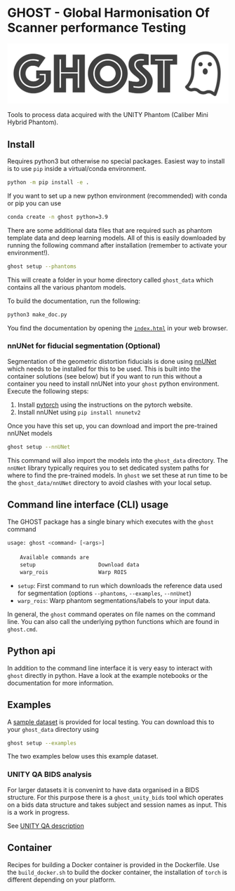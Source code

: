 # GHOST - Global Harmonisation Of Scanner performance Testing

![logo](doc/_static/ghost_logo.png)

Tools to process data acquired with the UNITY Phantom (Caliber Mini Hybrid Phantom).

## Install

Requires python3 but otherwise no special packages. Easiest way to install is to use `pip` inside a virtual/conda environment.

```sh
python -m pip install -e .
```

If you want to set up a new python environment (recommended) with conda or pip you can use

```sh
conda create -n ghost python=3.9
```

There are some additional data files that are required such as phantom template data and deep learning models. All of this is easily downloaded by running the following command after installation (remember to activate your environment!). 

```sh
ghost setup --phantoms
```

This will create a folder in your home directory called `ghost_data` which contains all the various phantom models.

To build the documentation, run the following:

```sh
python3 make_doc.py
```

You find the documentation by opening the [`index.html`](doc/_build/index.html) in your web browser.

### nnUNet for fiducial segmentation (Optional)

Segmentation of the geometric distortion fiducials is done using [nnUNet](https://github.com/MIC-DKFZ/nnUNet) which needs to be installed for this to be used. This is built into the container solutions (see below) but if you want to run this without a container you need to install nnUNet into your `ghost` python environment. Execute the following steps:

1. Install [pytorch](https://pytorch.org/get-started/locally/) using the instructions on the pytorch website.
2. Install nnUNet using `pip install nnunetv2`

Once you have this set up, you can download and import the pre-trained nnUNet models

```sh
ghost setup --nnUNet
```

This command will also import the models into the `ghost_data` directory. The `nnUNet` library typically requires you to set dedicated system paths for where to find the pre-trained models. In `ghost` we set these at run time to be the `ghost_data/nnUNet` directory to avoid clashes with your local setup.

## Command line interface (CLI) usage

The GHOST package has a single binary which executes with the `ghost` command

```sh
usage: ghost <command> [<args>]

    Available commands are
    setup                    Download data
    warp_rois                Warp ROIS

```

- `setup`: First command to run which downloads the reference data used for segmentation (options `--phantoms`, `--examples`, `--nnUnet`)
- `warp_rois`: Warp phantom segmentations/labels to your input data.

In general, the `ghost` command operates on file names on the command line. You can also call the underlying python functions which are found in `ghost.cmd`.

## Python api

In addition to the command line interface it is very easy to interact with `ghost` directly in python. Have a look at the example notebooks or the documentation for more information.

## Examples

A [sample dataset](https://figshare.com/articles/dataset/UNITY_Phantom_QA_example_data/26954056) is provided for local testing. You can download this to your `ghost_data` directory using

```sh
ghost setup --examples
```

The two examples below uses this example dataset.

### UNITY QA BIDS analysis

For larger datasets it is convenint to have data organised in a BIDS structure. For this purpose there is a `ghost_unity_bids` tool which operates on a bids data structure and takes subject and session names as input. This is a work in progress.

See [UNITY QA description](examples/unity_QA/)

## Container

Recipes for building a Docker container is provided in the Dockerfile. Use the `build_docker.sh` to build the docker container, the installation of `torch` is different depending on your platform.
